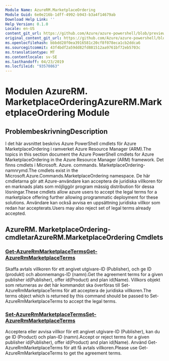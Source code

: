 ```yaml
---
Module Name: AzureRM.MarketplaceOrdering
Module Guid: 6e0e216b-1dff-4992-b943-b3a4f14679ab
Download Help Link: ''
Help Version: 0.1.0
Locale: en-US
content_git_url: https://github.com/Azure/azure-powershell/blob/preview/src/ResourceManager/MarketplaceOrdering/Commands.MarketplaceOrdering/help/AzureRM.MarketplaceOrdering.md
original_content_git_url: https://github.com/Azure/azure-powershell/blob/preview/src/ResourceManager/MarketplaceOrdering/Commands.MarketplaceOrdering/help/AzureRM.MarketplaceOrdering.md
ms.openlocfilehash: bbbdd28f0ea3916581c20cf8f078eca1cb2ddca6
ms.sourcegitcommit: 43f4bdf2a59dd82fd881512aa9761bf72eb5703c
ms.translationtype: MT
ms.contentlocale: sv-SE
ms.lasthandoff: 04/23/2019
ms.locfileid: "93570863"
---
```

# <span data-ttu-id="d75f4-101">Modulen AzureRM. MarketplaceOrdering</span><span class="sxs-lookup"><span data-stu-id="d75f4-101">AzureRM.MarketplaceOrdering Module</span></span>
## <span data-ttu-id="d75f4-102">Problembeskrivning</span><span class="sxs-lookup"><span data-stu-id="d75f4-102">Description</span></span>
<span data-ttu-id="d75f4-103">I det här avsnittet beskrivs Azure PowerShell cmdlets för Azure MarketplaceOrdering i ramverket Azure Resource Manager (ARM).</span><span class="sxs-lookup"><span data-stu-id="d75f4-103">The topics in this section document the Azure PowerShell cmdlets for Azure MarketplaceOrdering in the Azure Resource Manager (ARM) framework.</span></span> <span data-ttu-id="d75f4-104">Det finns cmdlets i Microsoft. Azure. commands. MarketplaceOrdering-namnrymd.</span><span class="sxs-lookup"><span data-stu-id="d75f4-104">The cmdlets exist in the Microsoft.Azure.Commands.MarketplaceOrdering namespace.</span></span> <span data-ttu-id="d75f4-105">De här cmdletarna gör att Azure-användare kan acceptera de juridiska villkoren för en marknads plats som möjliggör program mässig distribution för dessa lösningar.</span><span class="sxs-lookup"><span data-stu-id="d75f4-105">These cmdlets allow azure users to accept the legal terms for a marketplace offering further allowing programmatic deployment for these solutions.</span></span> <span data-ttu-id="d75f4-106">Användare kan också avvisa en uppsättning juridiska villkor som redan har accepterats.</span><span class="sxs-lookup"><span data-stu-id="d75f4-106">Users may also reject set of legal terms already accepted.</span></span>

## <span data-ttu-id="d75f4-107">AzureRM. MarketplaceOrdering-cmdletar</span><span class="sxs-lookup"><span data-stu-id="d75f4-107">AzureRM.MarketplaceOrdering Cmdlets</span></span>
### [<span data-ttu-id="d75f4-108">Get-AzureRmMarketplaceTerms</span><span class="sxs-lookup"><span data-stu-id="d75f4-108">Get-AzureRmMarketplaceTerms</span></span>](Get-AzureRmMarketplaceTerms.md)
<span data-ttu-id="d75f4-109">Skaffa avtals villkoren för ett angivet utgivare-ID (Publisher), och ge ID (produkt) och abonnemangs-ID (namn).</span><span class="sxs-lookup"><span data-stu-id="d75f4-109">Get the agreement terms for a given publisher id(Publisher), offer id(Product) and plan id(Name).</span></span> <span data-ttu-id="d75f4-110">Villkors objekt som returneras av det här kommandot ska överföras till Set-AzureRmMarketplaceTerms för att acceptera de juridiska villkoren.</span><span class="sxs-lookup"><span data-stu-id="d75f4-110">The terms object which is returned by this command should be passed to Set-AzureRmMarketplaceTerms to accept the legal terms.</span></span>

### [<span data-ttu-id="d75f4-111">Set-AzureRmMarketplaceTerms</span><span class="sxs-lookup"><span data-stu-id="d75f4-111">Set-AzureRmMarketplaceTerms</span></span>](Set-AzureRmMarketplaceTerms.md)
<span data-ttu-id="d75f4-112">Acceptera eller avvisa villkor för ett angivet utgivare-ID (Publisher), kan du ge ID (Product) och plan-ID (namn).</span><span class="sxs-lookup"><span data-stu-id="d75f4-112">Accept or reject terms for a given publisher id(Publisher), offer id(Product) and plan id(Name).</span></span> <span data-ttu-id="d75f4-113">Använd Get-AzureRmMarketplaceTerms för att få avtals villkoren.</span><span class="sxs-lookup"><span data-stu-id="d75f4-113">Please use Get-AzureRmMarketplaceTerms to get the agreement terms.</span></span>


